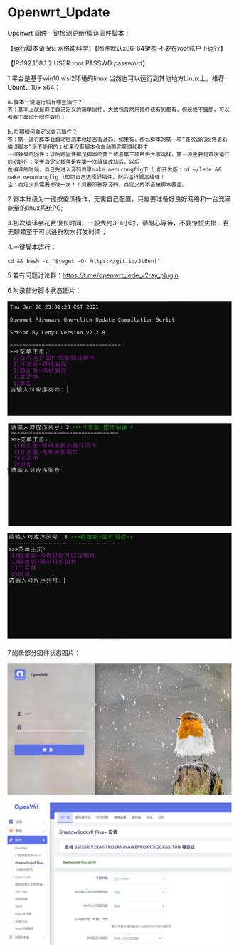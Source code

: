 # Openwrt_Update
Openwrt 固件一键检测更新/编译固件脚本！

【运行脚本请保证网络能科学】【固件默认x86-64架构·不要在root账户下运行】

【IP:192.168.1.2 USER:root PASSWD:password】

1.平台是基于win10 wsl2环境的linux 当然也可以运行到其他地方Linux上，推荐 Ubuntu 18+ x64：
    
    a.脚本一键运行后有哪些插件？
    答：基本上就是群主自己定义的简单固件，大致包含常用插件该有的都有，但是绝不臃肿，可以看看下面部分固件截图；

    b.后期如何自定义自己插件？
    答：第一运行脚本会自动检测本地是否有源码，如果有，那么脚本的第一项“首次运行固件更新编译脚本”是不能用的；如果没有脚本会自动跑完获得和群主
    一样效果的固件；以后跑固件都是脚本的第二或者第三项目供大家选择，第一项主要是首次运行的初始化；至于自定义插件是在第一次编译成功后，以后
    在编译的时候，自己先进入源码目录make menucongfig下（ 如开发版：cd ~/lede && make menucongfig )即可自己选择好插件，然后运行脚本编译！
    注：自定义只需要修改一次！！只要不删除源码，自定义的不会被脚本覆盖。

2.脚本升级为一键按傻瓜操作，无需自己配置，只需要准备好良好网络和一台充满能量的linux系统PC;

3.初次编译会花费很长时间，一般大约3-4小时，请耐心等待，不要惊慌失措，百无聊赖至于可以进群吹水打发时间；

4.一键脚本运行：

    cd && bash -c "$(wget -O- https://git.io/Jt8nn)"

5.若有问题讨论群：https://t.me/openwrt_lede_v2ray_plugin

6.附录部分脚本状态图片：

![img_3.png](img_3.png)

![img_1.png](img_1.png)

![img_2.png](img_2.png)

7.附录部分固件状态图片：

![img_4.png](img_4.png)

![img_5.png](img_5.png)

